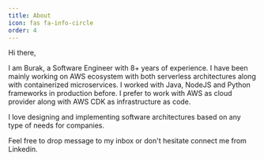 ```yaml
---
title: About
icon: fas fa-info-circle
order: 4
---
```


Hi there,

I am Burak, a Software Engineer with 8+ years of experience. I have been mainly working on AWS ecosystem with both serverless architectures along with containerized microservices. I worked with Java, NodeJS and Python frameworks in production before.
I prefer to work with AWS as cloud provider along with AWS CDK as infrastructure as code.

I love designing and implementing software architectures based on any type of needs for companies.

Feel free to drop message to my inbox or don't hesitate connect me from Linkedin.
